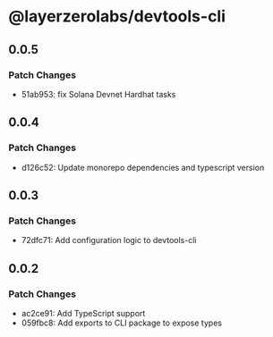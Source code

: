# @layerzerolabs/devtools-cli

## 0.0.5

### Patch Changes

- 51ab953: fix Solana Devnet Hardhat tasks

## 0.0.4

### Patch Changes

- d126c52: Update monorepo dependencies and typescript version

## 0.0.3

### Patch Changes

- 72dfc71: Add configuration logic to devtools-cli

## 0.0.2

### Patch Changes

- ac2ce91: Add TypeScript support
- 059fbc8: Add exports to CLI package to expose types

